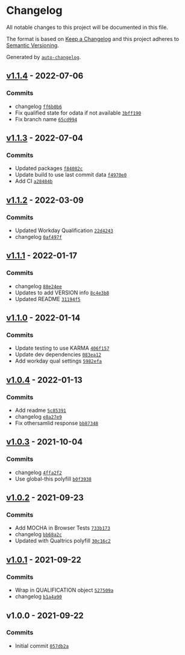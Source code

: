 # Changelog

All notable changes to this project will be documented in this file.

The format is based on [Keep a Changelog](https://keepachangelog.com/en/1.0.0/)
and this project adheres to [Semantic Versioning](https://semver.org/spec/v2.0.0.html).

Generated by [`auto-changelog`](https://github.com/CookPete/auto-changelog).

## [v1.1.4](https://github.com/martinholden-skillsoft/connector-qualification/compare/v1.1.3...v1.1.4) - 2022-07-06

### Commits

- changelog [`ff6b0b6`](https://github.com/martinholden-skillsoft/connector-qualification/commit/ff6b0b6fd327c8da84d626ddb0849700d52f94b3)
- Fix qualified state for odata if not available [`3bff190`](https://github.com/martinholden-skillsoft/connector-qualification/commit/3bff1908f79fc0b3ebd9bd2aeb7a884196a94628)
- Fix branch name [`65cd994`](https://github.com/martinholden-skillsoft/connector-qualification/commit/65cd994ce590b2d9af934ee64af6f92db18a9522)

## [v1.1.3](https://github.com/martinholden-skillsoft/connector-qualification/compare/v1.1.2...v1.1.3) - 2022-07-04

### Commits

- Updated packages [`f84082c`](https://github.com/martinholden-skillsoft/connector-qualification/commit/f84082cf8d97b1bbbc767d61d11c0a6441c8a6e3)
- Update build to use last commit data [`f4970e0`](https://github.com/martinholden-skillsoft/connector-qualification/commit/f4970e0502428f91fb71afd0264157d400f1bb11)
- Add CI [`a28484b`](https://github.com/martinholden-skillsoft/connector-qualification/commit/a28484ba9b91e62bd83e07727fe336aa843b49c7)

## [v1.1.2](https://github.com/martinholden-skillsoft/connector-qualification/compare/v1.1.1...v1.1.2) - 2022-03-09

### Commits

- Updated Workday Qualification [`22d4243`](https://github.com/martinholden-skillsoft/connector-qualification/commit/22d4243de44031508d208b72d6e968da52e63fa4)
- changelog [`0af497f`](https://github.com/martinholden-skillsoft/connector-qualification/commit/0af497f5307387fd9c098d1691c21e7c0b480c1d)

## [v1.1.1](https://github.com/martinholden-skillsoft/connector-qualification/compare/v1.1.0...v1.1.1) - 2022-01-17

### Commits

- changelog [`88e24ee`](https://github.com/martinholden-skillsoft/connector-qualification/commit/88e24ee4b3f732f1b0dddfb8a010617071e4afd8)
- Updates to add VERSION info [`8c4e3b8`](https://github.com/martinholden-skillsoft/connector-qualification/commit/8c4e3b8135d63afa82bd54f01a305df0920e86bf)
- Updated README [`31194f5`](https://github.com/martinholden-skillsoft/connector-qualification/commit/31194f5b0004ae06cf105a002e3f33cb45cd5bd8)

## [v1.1.0](https://github.com/martinholden-skillsoft/connector-qualification/compare/v1.0.4...v1.1.0) - 2022-01-14

### Commits

- Update testing to use KARMA [`406f157`](https://github.com/martinholden-skillsoft/connector-qualification/commit/406f157c0ae70062843cd1039b25eac05dba2643)
- Update dev dependencies [`083ea12`](https://github.com/martinholden-skillsoft/connector-qualification/commit/083ea12669a1a46d98c89e0b4bdd3998c3d106be)
- Add workday qual settings [`5982efa`](https://github.com/martinholden-skillsoft/connector-qualification/commit/5982efa2ac73e32103f03a902cf6dbd5f58f524c)

## [v1.0.4](https://github.com/martinholden-skillsoft/connector-qualification/compare/v1.0.3...v1.0.4) - 2022-01-13

### Commits

- Add readme [`5c85391`](https://github.com/martinholden-skillsoft/connector-qualification/commit/5c85391d59bc3e16448d3f52b80e6f9dafc14122)
- changelog [`e8a27e9`](https://github.com/martinholden-skillsoft/connector-qualification/commit/e8a27e9dce3663a567caa04a233bae09fe792347)
- Fix othersamlid response [`bb87348`](https://github.com/martinholden-skillsoft/connector-qualification/commit/bb8734809f6a79dbb27f4687bdf84d8bf2628e60)

## [v1.0.3](https://github.com/martinholden-skillsoft/connector-qualification/compare/v1.0.2...v1.0.3) - 2021-10-04

### Commits

- changelog [`4ffa2f2`](https://github.com/martinholden-skillsoft/connector-qualification/commit/4ffa2f22dc891057ef4559b3fd385f6332d7882d)
- Use global-this polyfill [`b0f3938`](https://github.com/martinholden-skillsoft/connector-qualification/commit/b0f3938b14455ab16aa65f7a7b0ac954fb1ad7ec)

## [v1.0.2](https://github.com/martinholden-skillsoft/connector-qualification/compare/v1.0.1...v1.0.2) - 2021-09-23

### Commits

- Add MOCHA in Browser Tests [`733b173`](https://github.com/martinholden-skillsoft/connector-qualification/commit/733b173e619b3679cc403ca87a90bea8c51a6c3b)
- changelog [`bb68a2c`](https://github.com/martinholden-skillsoft/connector-qualification/commit/bb68a2cb20258eda1682c77f196b1f4a48d8d4c5)
- Updated with Qualtrics polyfill [`30c16c2`](https://github.com/martinholden-skillsoft/connector-qualification/commit/30c16c28b4d611a6daf177b9c02d6f6f2acaea6d)

## [v1.0.1](https://github.com/martinholden-skillsoft/connector-qualification/compare/v1.0.0...v1.0.1) - 2021-09-22

### Commits

- Wrap in QUALIFICATION object [`527509a`](https://github.com/martinholden-skillsoft/connector-qualification/commit/527509ae1c085de008091b53c4059c78a0469e1e)
- changelog [`b1a4a90`](https://github.com/martinholden-skillsoft/connector-qualification/commit/b1a4a904d96853fa4d0bb788d5fbfc859f80910b)

## v1.0.0 - 2021-09-22

### Commits

- Initial commit [`057db2a`](https://github.com/martinholden-skillsoft/connector-qualification/commit/057db2a847cca4cd2beb08e48ea93a8e8489273e)
